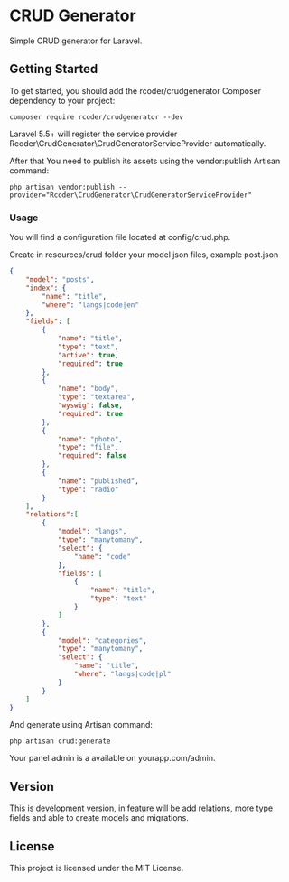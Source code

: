 # CRUD Generator 

Simple CRUD generator for Laravel.

## Getting Started

To get started, you should add the rcoder/crudgenerator Composer dependency to your project:

```
composer require rcoder/crudgenerator --dev
```
Laravel 5.5+ will register the service provider Rcoder\CrudGenerator\CrudGeneratorServiceProvider automatically.

After that You need to publish its assets using the vendor:publish Artisan command:

```
php artisan vendor:publish --provider="Rcoder\CrudGenerator\CrudGeneratorServiceProvider"
```

### Usage

You will find a configuration file located at config/crud.php.

Create in resources/crud folder your model json files, example post.json

```json
{
    "model": "posts",
    "index": {
        "name": "title",
        "where": "langs|code|en"
    },
    "fields": [
        {
            "name": "title",
            "type": "text",
            "active": true,
            "required": true
        },
        {
            "name": "body",
            "type": "textarea",
            "wyswig": false,
            "required": true
        },
        {
            "name": "photo",
            "type": "file",
            "required": false
        },
        {
            "name": "published",
            "type": "radio"
        }
    ],
    "relations":[
        {
            "model": "langs",
            "type": "manytomany",
            "select": {
                "name": "code"
            },
            "fields": [
                {
                    "name": "title",
                    "type": "text"
                }
            ]
        },
        {
            "model": "categories",
            "type": "manytomany",
            "select": {
                "name": "title",
                "where": "langs|code|pl"
            }
        }
    ]
}
```

And generate using Artisan command:

```
php artisan crud:generate
```
Your panel admin is a available on yourapp.com/admin.

## Version

This is development version, in feature will be add relations, more type fields and able to create models and migrations. 

## License

This project is licensed under the MIT License.


